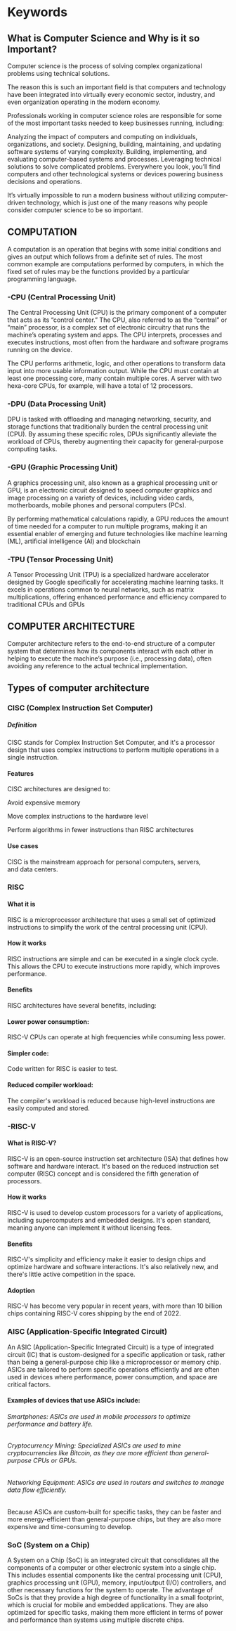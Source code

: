 
# Keywords
## What is Computer Science and Why is it so Important? 
Computer science is the process of solving complex organizational problems using technical solutions.

The reason this is such an important field is that computers and technology have been integrated into virtually every economic sector, industry, and even organization operating in the modern economy.

Professionals working in computer science roles are responsible for some of the most important tasks needed to keep businesses running, including:

Analyzing the impact of computers and computing on individuals, organizations, and society.
Designing, building, maintaining, and updating software systems of varying complexity.
Building, implementing, and evaluating computer-based systems and processes.
Leveraging technical solutions to solve complicated problems.
Everywhere you look, you’ll find computers and other technological systems or devices powering business decisions and operations.

It’s virtually impossible to run a modern business without utilizing computer-driven technology, which is just one of the many reasons why people consider computer science to be so important.
## COMPUTATION       
A computation is an operation that begins with some initial conditions and gives an output which follows from a definite set of rules. The most common example are computations performed by computers, in which the fixed set of rules may be the functions provided by a particular programming language.
### -CPU (Central Processing Unit)                                                                                                                                                                                                           
The Central Processing Unit (CPU) is the primary component of a computer that acts as its “control center.” The CPU, also referred to as the “central” or “main” processor, is a complex set of electronic circuitry that runs the machine’s operating system and apps. The CPU interprets, processes and executes instructions, most often from the hardware and software programs running on the device.

The CPU performs arithmetic, logic, and other operations to transform data input into more usable information output. While the CPU must contain at least one processing core, many contain multiple cores. A server with two hexa-core CPUs, for example, will have a total of 12 processors.
### -DPU (Data Processing Unit)  
DPU is tasked with offloading and managing networking, security, and storage functions that traditionally burden the central processing unit (CPU). By assuming these specific roles, DPUs significantly alleviate the workload of CPUs, thereby augmenting their capacity for general-purpose computing tasks.
### -GPU (Graphic Processing Unit)
A graphics processing unit, also known as a graphical processing unit or GPU, is an electronic circuit designed to speed computer graphics and image processing on a variety of devices, including video cards, motherboards, mobile phones and personal computers (PCs).

By performing mathematical calculations rapidly, a GPU reduces the amount of time needed for a computer to run multiple programs, making it an essential enabler of emerging and future technologies like machine learning (ML), artificial intelligence (AI) and blockchain
### -TPU (Tensor Processing Unit)
A Tensor Processing Unit (TPU) is a specialized hardware accelerator designed by Google specifically for accelerating machine learning tasks. It excels in operations common to neural networks, such as matrix multiplications, offering enhanced performance and efficiency compared to traditional CPUs and GPUs
## COMPUTER ARCHITECTURE
Computer architecture refers to the end-to-end structure of a computer system that determines how its components interact with each other in helping to execute the machine’s purpose (i.e., processing data), often avoiding any reference to the actual technical implementation.

## Types of computer architecture
### CISC (Complex Instruction Set Computer)
##### Definition
CISC stands for Complex Instruction Set Computer, and it's a processor design that uses complex instructions to perform multiple operations in a single instruction. 
 
#### Features
CISC architectures are designed to: 
 
Avoid expensive memory 
 
Move complex instructions to the hardware level 
 
Perform algorithms in fewer instructions than RISC architectures 
 
#### Use cases
CISC is the mainstream approach for personal computers, servers, and data centers.
### RISC
#### What it is
RISC is a microprocessor architecture that uses a small set of optimized instructions to simplify the work of the central processing unit (CPU). 
 
#### How it works
RISC instructions are simple and can be executed in a single clock cycle. This allows the CPU to execute instructions more rapidly, which improves performance. 
 
#### Benefits
RISC architectures have several benefits, including: 
 
#### Lower power consumption:
RISC-V CPUs can operate at high frequencies while consuming less power. 
 
#### Simpler code:
Code written for RISC is easier to test. 
 
#### Reduced compiler workload:
The compiler's workload is reduced because high-level instructions are easily computed and stored.

### -RISC-V
#### What is RISC-V?
RISC-V is an open-source instruction set architecture (ISA) that defines how software and hardware interact. It's based on the reduced instruction set computer (RISC) concept and is considered the fifth generation of processors. 
 
#### How it works
RISC-V is used to develop custom processors for a variety of applications, including supercomputers and embedded designs. It's open standard, meaning anyone can implement it without licensing fees. 
 
#### Benefits
RISC-V's simplicity and efficiency make it easier to design chips and optimize hardware and software interactions. It's also relatively new, and there's little active competition in the space. 
 
#### Adoption
RISC-V has become very popular in recent years, with more than 10 billion chips containing RISC-V cores shipping by the end of 2022.
### AISC (Application-Specific Integrated Circuit)
An ASIC (Application-Specific Integrated Circuit) is a type of integrated circuit (IC) that is custom-designed for a specific application or task, rather than being a general-purpose chip like a microprocessor or memory chip. ASICs are tailored to perform specific operations efficiently and are often used in devices where performance, power consumption, and space are critical factors.

#### Examples of devices that use ASICs include:

###### Smartphones: ASICs are used in mobile processors to optimize performance and battery life.

###### Cryptocurrency Mining: Specialized ASICs are used to mine cryptocurrencies like Bitcoin, as they are more efficient than general-purpose CPUs or GPUs.

###### Networking Equipment: ASICs are used in routers and switches to manage data flow efficiently.


Because ASICs are custom-built for specific tasks, they can be faster and more energy-efficient than general-purpose chips, but they are also more expensive and time-consuming to develop.
### SoC (System on a Chip)
A System on a Chip (SoC) is an integrated circuit that consolidates all the components of a computer or other electronic system into a single chip. This includes essential components like the central processing unit (CPU), graphics processing unit (GPU), memory, input/output (I/O) controllers, and other necessary functions for the system to operate.
The advantage of SoCs is that they provide a high degree of functionality in a small footprint, which is crucial for mobile and embedded applications. They are also optimized for specific tasks, making them more efficient in terms of power and performance than systems using multiple discrete chips.
